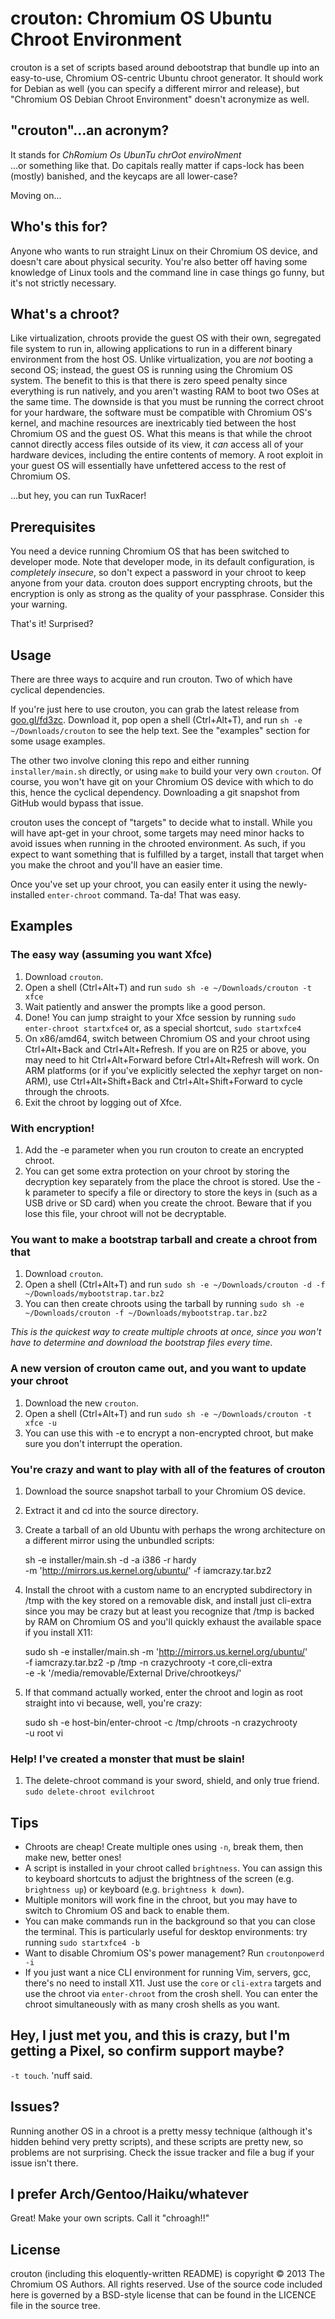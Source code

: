 crouton: Chromium OS Ubuntu Chroot Environment
==============================================

crouton is a set of scripts based around debootstrap that bundle up into an
easy-to-use, Chromium OS-centric Ubuntu chroot generator.  It should work for
Debian as well (you can specify a different mirror and release), but "Chromium
OS Debian Chroot Environment" doesn't acronymize as well.


"crouton"...an acronym?
-----------------------
It stands for _ChRomium Os UbunTu chrOot enviroNment_  
...or something like that. Do capitals really matter if caps-lock has been
(mostly) banished, and the keycaps are all lower-case?

Moving on...


Who's this for?
---------------
Anyone who wants to run straight Linux on their Chromium OS device, and doesn't
care about physical security. You're also better off having some knowledge of
Linux tools and the command line in case things go funny, but it's not strictly
necessary.


What's a chroot?
----------------
Like virtualization, chroots provide the guest OS with their own, segregated
file system to run in, allowing applications to run in a different binary
environment from the host OS. Unlike virtualization, you are *not* booting a
second OS; instead, the guest OS is running using the Chromium OS system. The
benefit to this is that there is zero speed penalty since everything is run
natively, and you aren't wasting RAM to boot two OSes at the same time. The
downside is that you must be running the correct chroot for your hardware, the
software must be compatible with Chromium OS's kernel, and machine resources are
inextricably tied between the host Chromium OS and the guest OS. What this means
is that while the chroot cannot directly access files outside of its view, it
*can* access all of your hardware devices, including the entire contents of
memory. A root exploit in your guest OS will essentially have unfettered access
to the rest of Chromium OS.

...but hey, you can run TuxRacer!


Prerequisites
-------------
You need a device running Chromium OS that has been switched to developer mode.
Note that developer mode, in its default configuration, is *completely
insecure*, so don't expect a password in your chroot to keep anyone from your
data. crouton does support encrypting chroots, but the encryption is only as
strong as the quality of your passphrase. Consider this your warning.

That's it!  Surprised?


Usage
-----
There are three ways to acquire and run crouton. Two of which have cyclical
dependencies.

If you're just here to use crouton, you can grab the latest release from
[goo.gl/fd3zc](http://goo.gl/fd3zc).  Download it, pop open a shell
(Ctrl+Alt+T), and run `sh -e ~/Downloads/crouton` to see the help text. See the
"examples" section for some usage examples.

The other two involve cloning this repo and either running `installer/main.sh`
directly, or using `make` to build your very own `crouton`. Of course, you won't
have git on your Chromium OS device with which to do this, hence the cyclical
dependency. Downloading a git snapshot from GitHub would bypass that issue.

crouton uses the concept of "targets" to decide what to install.  While you will
have apt-get in your chroot, some targets may need minor hacks to avoid issues
when running in the chrooted environment.  As such, if you expect to want
something that is fulfilled by a target, install that target when you make the
chroot and you'll have an easier time.

Once you've set up your chroot, you can easily enter it using the
newly-installed `enter-chroot` command.  Ta-da!  That was easy.


Examples
--------

### The easy way (assuming you want Xfce)
  1. Download `crouton`.
  2. Open a shell (Ctrl+Alt+T) and run
     `sudo sh -e ~/Downloads/crouton -t xfce`
  3. Wait patiently and answer the prompts like a good person.
  4. Done! You can jump straight to your Xfce session by running
     `sudo enter-chroot startxfce4` or, as a special shortcut, `sudo startxfce4`
  5. On x86/amd64, switch between Chromium OS and your chroot using
     Ctrl+Alt+Back and Ctrl+Alt+Refresh. If you are on R25 or above, you may
     need to hit Ctrl+Alt+Forward before Ctrl+Alt+Refresh will work. On ARM
     platforms (or if you've explicitly selected the xephyr target on non-ARM),
     use Ctrl+Alt+Shift+Back and Ctrl+Alt+Shift+Forward to cycle through the
     chroots.
  6. Exit the chroot by logging out of Xfce.

### With encryption!
  1. Add the -e parameter when you run crouton to create an encrypted chroot.
  2. You can get some extra protection on your chroot by storing the decryption
     key separately from the place the chroot is stored. Use the -k parameter to
     specify a file or directory to store the keys in (such as a USB drive or SD
     card) when you create the chroot. Beware that if you lose this file, your
     chroot will not be decryptable.

### You want to make a bootstrap tarball and create a chroot from that
  1. Download `crouton`.
  2. Open a shell (Ctrl+Alt+T) and run
     `sudo sh -e ~/Downloads/crouton -d -f ~/Downloads/mybootstrap.tar.bz2`
  3. You can then create chroots using the tarball by running
     `sudo sh -e ~/Downloads/crouton -f ~/Downloads/mybootstrap.tar.bz2`

*This is the quickest way to create multiple chroots at once, since you won't
have to determine and download the bootstrap files every time.*

### A new version of crouton came out, and you want to update your chroot
  1. Download the new `crouton`.
  2. Open a shell (Ctrl+Alt+T) and run
     `sudo sh -e ~/Downloads/crouton -t xfce -u`
  3. You can use this with -e to encrypt a non-encrypted chroot, but make sure
     you don't interrupt the operation.

### You're crazy and want to play with all of the features of crouton
  1. Download the source snapshot tarball to your Chromium OS device.
  2. Extract it and cd into the source directory.
  3. Create a tarball of an old Ubuntu with perhaps the wrong architecture on a
     different mirror using the unbundled scripts:

        sh -e installer/main.sh -d -a i386 -r hardy \
           -m 'http://mirrors.us.kernel.org/ubuntu/' -f iamcrazy.tar.bz2

  4. Install the chroot with a custom name to an encrypted subdirectory in /tmp
     with the key stored on a removable disk, and install just cli-extra since
     you may be crazy but at least you recognize that /tmp is backed by RAM on
     Chromium OS and you'll quickly exhaust the available space if you install
     X11:

        sudo sh -e installer/main.sh -m 'http://mirrors.us.kernel.org/ubuntu/' \
                -f iamcrazy.tar.bz2 -p /tmp -n crazychrooty -t core,cli-extra \
                -e -k '/media/removable/External Drive/chrootkeys/'

  5. If that command actually worked, enter the chroot and login as root
     straight into vi because, well, you're crazy:
     
        sudo sh -e host-bin/enter-chroot -c /tmp/chroots -n crazychrooty \
                -u root vi

### Help! I've created a monster that must be slain!
  1. The delete-chroot command is your sword, shield, and only true friend.
     `sudo delete-chroot evilchroot`


Tips
----

  * Chroots are cheap! Create multiple ones using `-n`, break them, then make
    new, better ones!
  * A script is installed in your chroot called `brightness`. You can assign
    this to keyboard shortcuts to adjust the brightness of the screen (e.g.
    `brightness up`) or keyboard (e.g. `brightness k down`).
  * Multiple monitors will work fine in the chroot, but you may have to switch
    to Chromium OS and back to enable them.
  * You can make commands run in the background so that you can close the
    terminal. This is particularly useful for desktop environments: try running
    `sudo startxfce4 -b`
  * Want to disable Chromium OS's power management? Run `croutonpowerd -i`
  * If you just want a nice CLI environment for running Vim, servers, gcc,
    there's no need to install X11. Just use the `core` or `cli-extra` targets
    and use the chroot via `enter-chroot` from the crosh shell. You can enter
    the chroot simultaneously with as many crosh shells as you want.


Hey, I just met you, and this is crazy, but I'm getting a Pixel, so confirm support maybe?
--------------------------------------------------------------------------------------
`-t touch`.  'nuff said.


Issues?
-------
Running another OS in a chroot is a pretty messy technique (although it's hidden
behind very pretty scripts), and these scripts are pretty new, so problems are
not surprising. Check the issue tracker and file a bug if your issue isn't
there.


I prefer Arch/Gentoo/Haiku/whatever
-----------------------------------
Great! Make your own scripts. Call it "chroagh!!"


License
-------
crouton (including this eloquently-written README) is copyright &copy; 2013 The
Chromium OS Authors. All rights reserved. Use of the source code included here
is governed by a BSD-style license that can be found in the LICENCE file in the
source tree.
